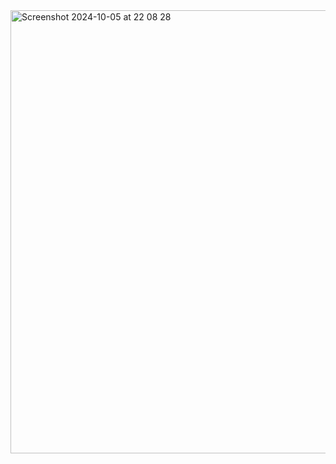 <img width="709" alt="Screenshot 2024-10-05 at 22 08 28" src="https://github.com/user-attachments/assets/aa16bef4-5634-4b27-b668-2b9c1ea2d721">
